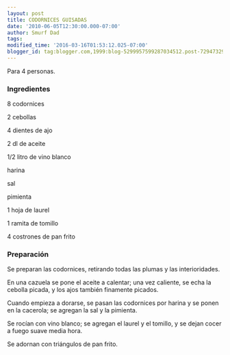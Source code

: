 ```yaml
---
layout: post
title: CODORNICES GUISADAS
date: '2010-06-05T12:30:00.000-07:00'
author: Smurf Dad
tags: 
modified_time: '2016-03-16T01:53:12.025-07:00'
blogger_id: tag:blogger.com,1999:blog-5299957599287034512.post-7294732969422919180
---
```


Para 4 personas.

<h3>Ingredientes</h3>

8 codornices

2 cebollas

4 dientes de ajo

2 dl de aceite

1/2 litro de vino blanco

harina

sal

pimienta

1 hoja de laurel

1 ramita de tomillo

4 costrones de pan frito

<h3>Preparación</h3>

Se preparan las codornices, retirando todas las plumas y las interioridades.

En una cazuela se pone el aceite a calentar; una vez caliente, se echa la cebolla picada, y los ajos también finamente picados.

Cuando empieza a dorarse, se pasan las codornices por harina y se ponen en la cacerola; se agregan la sal y la pimienta.

Se rocían con vino blanco; se agregan el laurel y el tomillo, y se dejan cocer a fuego suave media hora.

Se adornan con triángulos de pan frito.

